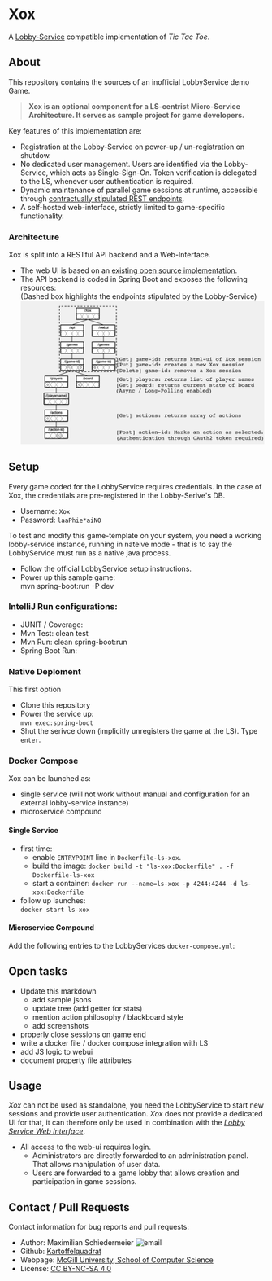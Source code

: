 # Xox

A [Lobby-Service](https://github.com/kartoffelquadrat/LobbyService) compatible implementation of *Tic Tac Toe*.

## About

This repository contains the sources of an inofficial LobbyService demo Game.  

 > **Xox is an optional component for a LS-centrist Micro-Service Architecture. It serves as sample project for game developers.**

Key features of this implementation are:

 * Registration at the Lobby-Service on power-up / un-registration on shutdow.
 * No dedicated user management. Users are identified via the Lobby-Service, which acts as Single-Sign-On. Token verification is delegated to the LS, whenever user authentication is required.
 * Dynamic maintenance of parallel game sessions at runtime, accessible through [contractually stipulated REST endpoints](https://github.com/kartoffelquadrat/LobbyService/blob/master/markdown/game-dev.md#callbacks).
 * A self-hosted web-interface, strictly limited to game-specific functionality.

### Architecture

Xox is split into a RESTful API backend and a Web-Interface.

 * The web UI is based on an [existing open source implementation](https://github.com/angle943/tic-tac-toe).
 * The API backend is coded in Spring Boot and exposes the following resources:  
(Dashed box highlights the endpoints stipulated by the Lobby-Service)  
![api](markdown/restif.png)

## Setup

Every game coded for the LobbyService requires credentials. In the case of Xox, the credentials are pre-registered in the Lobby-Serive's DB.

 * Username: ```Xox```
 * Password: ```laaPhie*aiN0```

To test and modify this game-template on your system, you need a working lobby-service instance, running in nateive mode - that is to say the LobbyService must run as a native java process.  

 * Follow the official LobbyService setup instructions.
 * Power up this sample game:  
mvn spring-boot:run -P dev


### IntelliJ Run configurations:

 * JUNIT / Coverage:    
 * Mvn Test: clean test
 * Mvn Run: clean spring-boot:run
  * Spring Boot Run:

### Native Deploment

This first option 

 * Clone this repository
 * Power the service up:  
```mvn exec:spring-boot```
 * Shut the serivce down (implicitly unregisters the game at the LS). Type ```enter```.

### Docker Compose

Xox can be launched as:

 * single service (will not work without manual and configuration for an external lobby-service instance)
 * microservice compound

#### Single Service

 * first time:
   * enable ```ENTRYPOINT``` line in ```Dockerfile-ls-xox```.
   * build the image: ```docker build -t "ls-xox:Dockerfile" . -f Dockerfile-ls-xox```
   * start a container: ```docker run --name=ls-xox -p 4244:4244 -d ls-xox:Dockerfile```
 * follow up launches:  
```docker start ls-xox```

#### Microservice Compound

Add the following entries to the LobbyServices ```docker-compose.yml```:



## Open tasks

 * Update this markdown
   * add sample jsons
   * update tree (add getter for stats)
   * mention action philosophy / blackboard style
   * add screenshots
 * properly close sessions on game end
 * write a docker file / docker compose integration with LS
 * add JS logic to webui
 * document property file attributes


## Usage

*Xox* can not be used as standalone, you need the LobbyService to start new sessions and provide user authentication. *Xox* does not provide a dedicated UI for that, it can therefore only be used in combination with the [*Lobby Service Web Interface*](https://github.com/kartoffelquadrat/LobbyServiceWebInterface).

 * All access to the web-ui requires login.
   * Administrators are directly forwarded to an administration panel. That allows manipulation of user data.
   * Users are forwarded to a game lobby that allows creation and participation in game sessions.

## Contact / Pull Requests

Contact information for bug reports and pull requests:

 * Author: Maximilian Schiedermeier ![email](markdown/email.png)
 * Github: [Kartoffelquadrat](https://github.com/kartoffelquadrat)
 * Webpage: [McGill University, School of Computer Science](https://www.cs.mcgill.ca/~mschie3)
 * License: [CC BY-NC-SA 4.0](https://creativecommons.org/licenses/by-nc-sa/4.0/)

